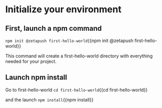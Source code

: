 # Initialize your environment


## First, launch a npm command

`npm init @zetapush first-hello-world`{{npm init @zetapush first-hello-world}}  

This command will create a first-hello-world directory with everything needed for your project.

## Launch npm install

Go to first-hello-world `cd first-hello-world`{{cd first-hello-world}}

and the launch `npm install`{{npm install}}
